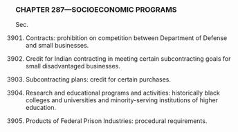 ### **CHAPTER 287—SOCIOECONOMIC PROGRAMS** ###

Sec.

3901. Contracts: prohibition on competition between Department of Defense and small businesses.

3902. Credit for Indian contracting in meeting certain subcontracting goals for small disadvantaged businesses.

3903. Subcontracting plans: credit for certain purchases.

3904. Research and educational programs and activities: historically black colleges and universities and minority-serving institutions of higher education.

3905. Products of Federal Prison Industries: procedural requirements.